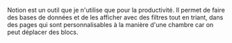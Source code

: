 Notion est un outil que je n'utilise que pour la productivité. Il permet de faire des bases de données et de les afficher avec des filtres tout en triant, dans des pages qui sont personnalisables à la manière d'une chambre car on peut déplacer des blocs.